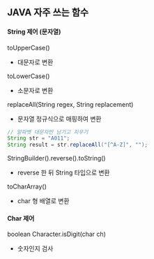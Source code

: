 ## JAVA 자주 쓰는 함수

#### String 제어 (문자열)

toUpperCase()
- 대문자로 변환

toLowerCase()
- 소문자로 변환

replaceAll(String regex, String replacement)
- 문자열 정규식으로 매핑하여 변환
```java
// 알파벳 대문자만 남기고 지우기
String str = "A011";
String result = str.replaceAll("[^A-Z]", "");
```

StringBuilder().reverse().toString()
- reverse 한 뒤 String 타입으로 변환

toCharArray()
- char 형 배열로 변환

#### Char 제어

boolean Character.isDigit(char ch)
- 숫자인지 검사
